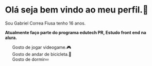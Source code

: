 <h1> Olá seja bem vindo ao meu perfil.🤚 </h1><p> Sou Gabriel Correa Fiusa tenho 16 anos.</p>

<strong>Atualmente faço parte do programa edutech PR, Estudo front end na alura.</strong></p>

 <ul>
       Gosto de jogar videogame.🎮
       <br>
       Gosto de andar de bicicleta.🚴
       <br>
       Gosto de dormir💤
  </ul>
